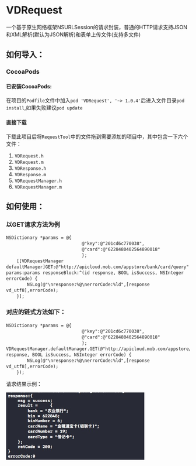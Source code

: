# VDRequest
一个基于原生网络框架NSURLSession的请求封装，普通的HTTP请求支持JSON和XML解析(默认为JSON解析)和表单上传文件(支持多文件)

## 如何导入：
### CocoaPods
#### 已安装CocoaPods:
在项目的`Podfile`文件中加入`pod 'VDRequest', '~> 1.0.4'`后进入文件目录`pod install`,如果失败建议`pod update`
#### 直接下载
下载此项目后将`RequestTool`中的文件拖到需要添加的项目中，其中包含一下六个文件：

1. `VDRequest.h`
2. `VDRequest.m`
3. `VDResponse.h`
4. `VDResponse.m`
5. `VDRequestManager.h`
6. `VDRequestManager.m`

## 如何使用：
### 以GET请求方法为例

````
NSDictionary *params = @{
                             @"key":@"201cd6c770038",
                             @"card":@"6228480402564890018"
                             };
    [[VDRequestManager defaultManager]GET:@"http://apicloud.mob.com/appstore/bank/card/query" params:params responseBlock:^(id response, BOOL isSuccess, NSInteger errorCode) {
        NSLog(@"\nresponse:%@\nerrorCode:%ld",[response vd_utf8],errorCode);
    }];
````

### 对应的链式方法如下：

```
NSDictionary *params = @{
                             @"key":@"201cd6c770038",
                             @"card":@"6228480402564890018"
                             };
VDRequestManager.defaultManager.GET(@"http://apicloud.mob.com/appstore/bank/card/query",params,^(id response, BOOL isSuccess, NSInteger errorCode) {
        NSLog(@"\nresponse:%@\nerrorCode:%ld",[response vd_utf8],errorCode);
    });
```
请求结果示例：

![请求结果示例](https://github.com/VolientDuan/VDRequest/blob/master/sources/img/eg/get_response.png)


